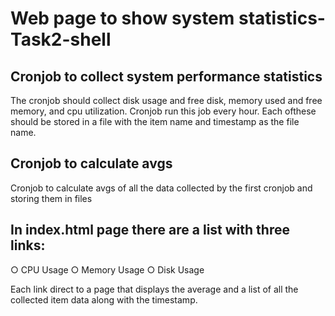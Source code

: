 # Web page to show system statistics-Task2-shell

## Cronjob to collect system performance statistics
The cronjob should collect disk usage and free disk, memory used and free memory, and cpu
utilization. Cronjob run this job every hour. 
Each ofthese should be stored in a file with the item name and timestamp as the file name.


## Cronjob to calculate avgs
Cronjob to calculate avgs of all the data collected by the first cronjob and storing them in files


## In index.html page there are a list with three links:
○ CPU Usage
○ Memory Usage
○ Disk Usage

Each link  direct to a page that displays the average and a list of all the collected item data along with the timestamp.


